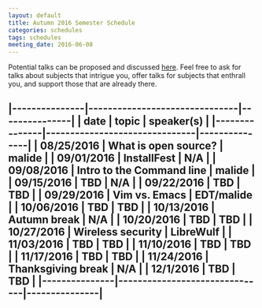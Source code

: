 ```yaml
---
layout: default
title: Autumn 2016 Semester Schedule
categories: schedules
tags: schedules
meeting_date: 2016-06-08
---
```


Potential talks can be proposed and discussed 
[here](https://github.com/OSUOSC/website/issues/214). Feel free to ask for talks
 about subjects that intrigue you, offer talks for subjects that enthrall you,
 and support those that are already there.

|---------------|-------------------------------|---------------|
| date		| topic				| speaker(s)	|
|---------------|-------------------------------|---------------|
| 08/25/2016	| What is open source?		| malide	|
| 09/01/2016	| InstallFest			| N/A		|
| 09/08/2016	| Intro to the Command line	| malide	|
| 09/15/2016	| TBD				| N/A		|
| 09/22/2016	| TBD				| TBD		|
| 09/29/2016	| Vim vs. Emacs			| EDT/malide	|
| 10/06/2016	| TBD				| TBD		|
| 10/13/2016	| Autumn break			| N/A		|
| 10/20/2016	| TBD				| TBD		|
| 10/27/2016	| Wireless security		| LibreWulf	|
| 11/03/2016	| TBD				| TBD		|
| 11/10/2016	| TBD				| TBD		|
| 11/17/2016	| TBD				| TBD		|
| 11/24/2016	| Thanksgiving break		| N/A		|
| 12/1/2016	| TBD				| TBD		|
|---------------|-------------------------------|---------------|
-- 

<!-- generated by _helpers/newPost.rb -->
